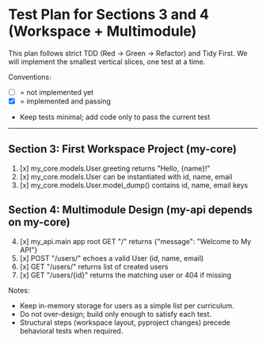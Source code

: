 # Test Plan for Sections 3 and 4 (Workspace + Multimodule)

This plan follows strict TDD (Red → Green → Refactor) and Tidy First.
We will implement the smallest vertical slices, one test at a time.

Conventions:
- [ ] = not implemented yet
- [x] = implemented and passing
- Keep tests minimal; add code only to pass the current test

---

## Section 3: First Workspace Project (my-core)

1. [x] my_core.models.User.greeting returns "Hello, {name}!"
2. [x] my_core.models.User can be instantiated with id, name, email
3. [x] my_core.models.User.model_dump() contains id, name, email keys

## Section 4: Multimodule Design (my-api depends on my-core)

4. [x] my_api.main app root GET "/" returns {"message": "Welcome to My API"}
5. [x] POST "/users/" echoes a valid User (id, name, email)
6. [x] GET "/users/" returns list of created users
7. [x] GET "/users/{id}" returns the matching user or 404 if missing

Notes:
- Keep in-memory storage for users as a simple list per curriculum.
- Do not over-design; build only enough to satisfy each test.
- Structural steps (workspace layout, pyproject changes) precede behavioral tests when required.
